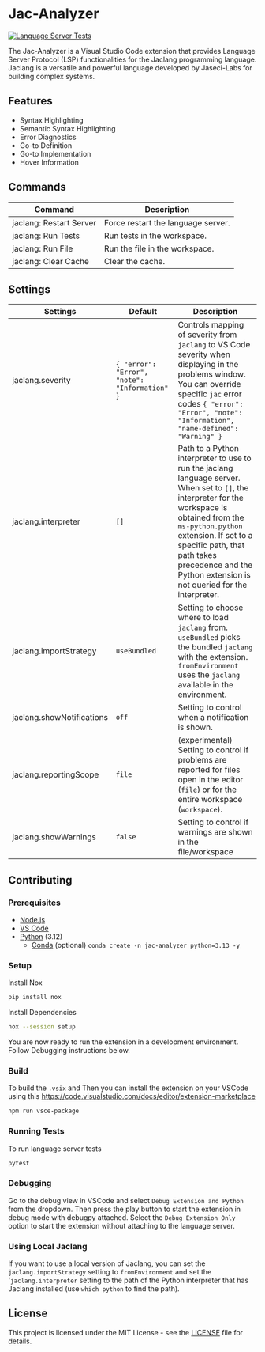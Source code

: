 # Jac-Analyzer

[![Language Server Tests](https://github.com/Jaseci-Labs/jac-analyzer/actions/workflows/ls_tests.yml/badge.svg?branch=main)](https://github.com/Jaseci-Labs/jac-analyzer/actions/workflows/ls_tests.yml)

The Jac-Analyzer is a Visual Studio Code extension that provides Language Server Protocol (LSP) functionalities for the Jaclang programming language. Jaclang is a versatile and powerful language developed by Jaseci-Labs for building complex systems.

## Features

- Syntax Highlighting
- Semantic Syntax Highlighting
- Error Diagnostics
- Go-to Definition
- Go-to Implementation
- Hover Information

## Commands

| Command                | Description                         |
| ---------------------- | ----------------------------------- |
| jaclang: Restart Server | Force restart the language server. |
| jaclang: Run Tests      | Run tests in the workspace. |
| jaclang: Run File       | Run the file in the workspace. |
| jaclang: Clear Cache    | Clear the cache. |

## Settings

| Settings | Default | Description |
| -------- | ------- | ----------- |
| jaclang.severity | `{ "error": "Error", "note": "Information" }` | Controls mapping of severity from `jaclang` to VS Code severity when displaying in the problems window. You can override specific `jac` error codes `{ "error": "Error", "note": "Information", "name-defined": "Warning" }` |
| jaclang.interpreter | `[]` | Path to a Python interpreter to use to run the jaclang language server. When set to `[]`, the interpreter for the workspace is obtained from the `ms-python.python` extension. If set to a specific path, that path takes precedence and the Python extension is not queried for the interpreter. |
| jaclang.importStrategy | `useBundled` | Setting to choose where to load `jaclang` from. `useBundled` picks the bundled `jaclang` with the extension. `fromEnvironment` uses the `jaclang` available in the environment. |
| jaclang.showNotifications | `off` | Setting to control when a notification is shown. |
| jaclang.reportingScope | `file` | (experimental) Setting to control if problems are reported for files open in the editor (`file`) or for the entire workspace (`workspace`). |
| jaclang.showWarnings | `false` | Setting to control if warnings are shown in the file/workspace |

## Contributing

### Prerequisites

- [Node.js](https://nodejs.org/en/)
- [VS Code](https://code.visualstudio.com/)
- [Python](https://www.python.org/) (3.12)
  - [Conda](https://docs.conda.io/en/latest/) (optional) `conda create -n jac-analyzer python=3.13 -y`

### Setup

Install Nox
```bash
pip install nox
```
Install Dependencies
```bash
nox --session setup
```
You are now ready to run the extension in a development environment. Follow Debugging instructions below.

### Build
To build the `.vsix` and Then you can install the extension on your VSCode using this <https://code.visualstudio.com/docs/editor/extension-marketplace>

```bash
npm run vsce-package
```

### Running Tests

To run language server tests

```bash
pytest
```

### Debugging
Go to the debug view in VSCode and select `Debug Extension and Python` from the dropdown. Then press the play button to start the extension in debug mode with debugpy attached.
Select the `Debug Extension Only` option to start the extension without attaching to the language server.

### Using Local Jaclang
If you want to use a local version of Jaclang, you can set the `jaclang.importStrategy` setting to `fromEnvironment` and set the '`jaclang.interpreter` setting to the path of the Python interpreter that has Jaclang installed (use `which python` to find the path).

## License

This project is licensed under the MIT License - see the [LICENSE](LICENSE) file for details.
